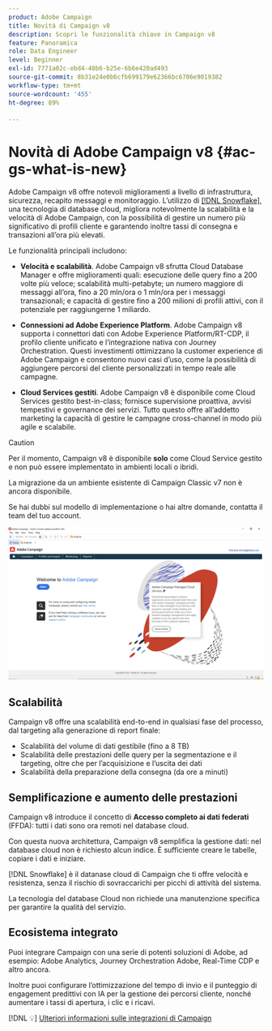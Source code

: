```yaml
---
product: Adobe Campaign
title: Novità di Campaign v8
description: Scopri le funzionalità chiave in Campaign v8
feature: Panoramica
role: Data Engineer
level: Beginner
exl-id: 7771a02c-ebd4-48b6-b25e-6b6e420ad493
source-git-commit: 8b31e24e0b6cfb699179e62366bc6706e9019382
workflow-type: tm+mt
source-wordcount: '455'
ht-degree: 89%

---
```


# Novità di Adobe Campaign v8 {#ac-gs-what-is-new}

Adobe Campaign v8 offre notevoli miglioramenti a livello di infrastruttura, sicurezza, recapito messaggi e monitoraggio. L’utilizzo di [[!DNL Snowflake]](https://www.snowflake.com/), una tecnologia di database cloud, migliora notevolmente la scalabilità e la velocità di Adobe Campaign, con la possibilità di gestire un numero più significativo di profili cliente e garantendo inoltre tassi di consegna e transazioni all’ora più elevati.

Le funzionalità principali includono:

* **Velocità e scalabilità**. Adobe Campaign v8 sfrutta Cloud Database Manager e offre miglioramenti quali: esecuzione delle query fino a 200 volte più veloce; scalabilità multi-petabyte; un numero maggiore di messaggi all’ora, fino a 20 mln/ora o 1 mln/ora per i messaggi transazionali; e capacità di gestire fino a 200 milioni di profili attivi, con il potenziale per raggiungerne 1 miliardo.

* **Connessioni ad Adobe Experience Platform**. Adobe Campaign v8 supporta i connettori dati con Adobe Experience Platform/RT-CDP, il profilo cliente unificato e l’integrazione nativa con Journey Orchestration. Questi investimenti ottimizzano la customer experience di Adobe Campaign e consentono nuovi casi d’uso, come la possibilità di aggiungere percorsi del cliente personalizzati in tempo reale alle campagne.

* **Cloud Services gestiti**. Adobe Campaign v8 è disponibile come Cloud Services gestito best-in-class; fornisce supervisione proattiva, avvisi tempestivi e governance dei servizi. Tutto questo offre all’addetto marketing la capacità di gestire le campagne cross-channel in modo più agile e scalabile.

>[!CAUTION]
>
>Per il momento, Campaign v8 è disponibile **solo** come Cloud Service gestito e non può essere implementato in ambienti locali o ibridi.
>
>La migrazione da un ambiente esistente di Campaign Classic v7 non è ancora disponibile.
>
>Se hai dubbi sul modello di implementazione o hai altre domande, contatta il team del tuo account.

![](assets/home-page.png)

## Scalabilità

Campaign v8 offre una scalabilità end-to-end in qualsiasi fase del processo, dal targeting alla generazione di report finale:

* Scalabilità del volume di dati gestibile (fino a 8 TB)
* Scalabilità delle prestazioni delle query per la segmentazione e il targeting, oltre che per l’acquisizione e l’uscita dei dati
* Scalabilità della preparazione della consegna (da ore a minuti)

## Semplificazione e aumento delle prestazioni

Campaign v8 introduce il concetto di **Accesso completo ai dati federati** (FFDA): tutti i dati sono ora remoti nel database cloud.

Con questa nuova architettura, Campaign v8 semplifica la gestione dati: nel database cloud non è richiesto alcun indice. È sufficiente creare le tabelle, copiare i dati e iniziare.

[!DNL Snowflake] è il datanase cloud di Campaign che ti offre velocità e resistenza, senza il rischio di sovraccarichi per picchi di attività del sistema.

La tecnologia del database Cloud non richiede una manutenzione specifica per garantire la qualità del servizio.

## Ecosistema integrato

Puoi integrare Campaign con una serie di potenti soluzioni di Adobe, ad esempio: Adobe Analytics, Journey Orchestration Adobe, Real-Time CDP e altro ancora.

Inoltre puoi configurare l’ottimizzazione del tempo di invio e il punteggio di engagement predittivi con IA per la gestione dei percorsi cliente, nonché aumentare i tassi di apertura, i clic e i ricavi.

[!DNL :bulb:] [Ulteriori informazioni sulle integrazioni di Campaign](../connect/integration.md)

